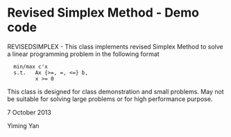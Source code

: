 Revised Simplex Method - Demo code  
=======

REVISEDSIMPLEX - This class implements revised Simplex Method to solve 
a linear programming problem in the following format   
```
  min/max c'x   
  s.t.   Ax {>=, =, <=} b,   
         x >= 0      
```
This class is designed for class demonstration and small problems.
May not be suitable for solving large problems or for high performance purpose. 

7 October 2013 

Yiming Yan
